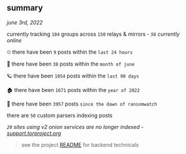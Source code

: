 
## summary
_june 3rd, 2022_

currently tracking `104` groups across `150` relays & mirrors - _`56` currently online_

⏲ there have been `9` posts within the `last 24 hours`

🦈 there have been `38` posts within the `month of june`

🪐 there have been `1054` posts within the `last 90 days`

🏚 there have been `1671` posts within the `year of 2022`

🦕 there have been `3957` posts `since the dawn of ransomwatch`

there are `50` custom parsers indexing posts

_`20` sites using v2 onion services are no longer indexed - [support.torproject.org](https://support.torproject.org/onionservices/v2-deprecation/)_

> see the project [README](https://github.com/joshhighet/ransomwatch#ransomwatch--) for backend technicals
